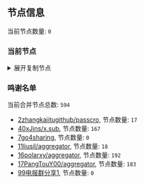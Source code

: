 
## 节点信息
当前节点数量: `0`
### 当前节点
<details>
  <summary>展开复制节点</summary>

    

</details>

### 鸣谢名单
当前合并节点总数: `594`
- [2zhangkaiitugithub/passcro](https://github.com/zhangkaiitugithub/passcro), 节点数量: `17`
- [40xJins/x.sub](https://github.com/0xJins/x.sub), 节点数量: `167`
- [7go4sharing](https://github.com/go4sharing), 节点数量: `0`
- [11liusil/aggregator](https://github.com/liusil/aggregator), 节点数量: `18`
- [16polarxy/aggregator](https://github.com/polarxy/aggregator), 节点数量: `192`
- [17PangTouY00/aggregator](https://github.com/PangTouY00/aggregator), 节点数量: `183`
- [99电报群分享1](https://github.com/cdddbc/getAirport), 节点数量: `0`


